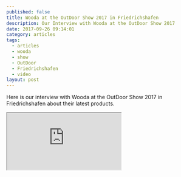 ```yaml
---
published: false
title: Wooda at the OutDoor Show 2017 in Friedrichshafen
description: Our Interview with Wooda at the OutDoor Show 2017
date: 2017-09-26 09:14:01
category: articles
tags:
  - articles
  - wooda
  - show
  - OutDoor
  - Friedrichshafen
  - video
layout: post
---
```


Here is our interview with Wooda at the OutDoor Show 2017 in Friedrichshafen about their latest products.

<div class="embed-responsive embed-responsive-16by9">
    <iframe class="embed-responsive-item" src="https://www.youtube.com/embed/43Yt4uvTq2k"></iframe>
</div>
<br>
<!--more-->
<br>
<script src="//z-na.amazon-adsystem.com/widgets/onejs?MarketPlace=US&adInstanceId=cc781bfd-577f-4efb-9da6-75cb9fc7d1c2"></script>
